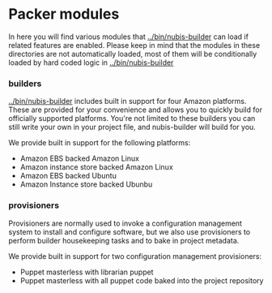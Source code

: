 Packer modules
==============

In here you will find various modules that [../bin/nubis-builder](nubis-builder) can load if related features 
are enabled. Please keep in mind that the modules in these directories are not automatically loaded, most of 
them will be conditionally loaded by hard coded logic in [../bin/nubis-builder](nubis-builder)

### builders ###
[../bin/nubis-builder](nubis-builder) includes built in support for four Amazon platforms. These are provided 
for your convenience and allows you to quickly build for officially supported platforms. You're not limited to 
these builders you can still write your own in your project file, and nubis-builder will build for you.

We provide built in support for the following platforms:
* Amazon EBS backed Amazon Linux
* Amazon instance store backed Amazon Linux
* Amazon EBS backed Ubuntu
* Amazon Instance store backed Ubunbu


### provisioners ###
Provisioners are normally used to invoke a configuration management system to install and configure software, but
we also use provisioners to perform builder housekeeping tasks and to bake in project metadata.

We provide built in support for two configuration management provisioners:
* Puppet masterless with librarian puppet
* Puppet masterless with all puppet code baked into the project repository
